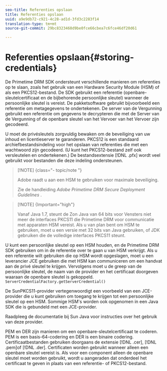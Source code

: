 ```yaml
---
seo-title: Referenties opslaan
title: Referenties opslaan
uuid: a9e9db72-c921-4c28-ad1d-3fd3c2283f14
translation-type: tm+mt
source-git-commit: 29bc8323460d9be0fce66cbea7c6fce46df20d61

---
```



# Referenties opslaan{#storing-credentials}

De Primetime DRM SDK ondersteunt verschillende manieren om referenties op te slaan, zoals het gebruik van een Hardware Security Module (HSM) of als een PKCS12-bestand. De SDK gebruikt een referentie (openbare-sleutelcertificaat en de bijbehorende persoonlijke sleutel) wanneer de persoonlijke sleutel is vereist. De pakketsoftware gebruikt bijvoorbeeld een referentie om metagegevens te ondertekenen. De server van de Vergunning gebruikt een referentie om gegevens te decrypteren die met de Server van de Vergunning of de openbare sleutel van het Vervoer van het Vervoer zijn gecodeerd.

U moet de privésleutels zorgvuldig bewaken om de beveiliging van uw inhoud en licentieserver te garanderen. PKCS12 is een standaard archiefbestandsindeling voor het opslaan van referenties die met een wachtwoord zijn gecodeerd. (U kunt het PKCS12-bestand zelf ook versleutelen en ondertekenen.) De bestandsextensie [!DNL .pfx] wordt veel gebruikt voor bestanden die deze indeling ondersteunen.

>[!NOTE] {class=&quot;- topic/note &quot;}
>
>Adobe raadt u aan een HSM te gebruiken voor maximale beveiliging.
>
>Zie de handleiding *Adobe Primetime DRM Secure Deployment Guidelines* .

>[!NOTE] {Important=&quot;high&quot;}
>
>Vanaf Java 1.7, steunt de Zon Java van 64 bits voor Vensters niet meer de interfaces PKCS11 die Primetime DRM voor communicatie met apparaten HSM vereist. Als u van plan bent om HSM te gebruiken, moet u een versie met 32 bits van Java gebruiken, of JDK gebruiken die de volledige interfaces PKCS11 steunt.

U kunt een persoonlijke sleutel op een HSM houden, en de Primetime DRM SDK gebruiken om in de referentie over te gaan u van HSM verkrijgt. Als u een referentie wilt gebruiken die op HSM wordt opgeslagen, moet u een leverancier JCE gebruiken die met HSM kan communiceren om een handvat aan de privé sleutel te krijgen. Vervolgens moet u de greep van de persoonlijke sleutel, de naam van de provider en het certificaat doorgeven waaraan de openbare sleutel is gekoppeld. `ServerCredentialFactory.getServerCredential()`

De SunPKCS11-provider vertegenwoordigt een voorbeeld van een JCE-provider die u kunt gebruiken om toegang te krijgen tot een persoonlijke sleutel op een HSM. Sommige HSM&#39;s worden ook opgenomen in een Java SDK die is gebundeld met een JCE-provider.

Raadpleeg de documentatie bij Sun Java voor instructies over het gebruik van deze provider.

PEM en DER zijn manieren om een openbare-sleutelcertificaat te coderen. PEM is een basis-64-codering en DER is een binaire codering. Certificaatbestanden gebruiken doorgaans de extensie [!DNL .cer], [!DNL .pem]of [!DNL .der]. Certificaten worden gebruikt wanneer alleen een openbare sleutel vereist is. Als voor een component alleen de openbare sleutel moet worden gebruikt, wordt u aangeraden dat onderdeel het certificaat te geven in plaats van een referentie- of PKCS12-bestand.
